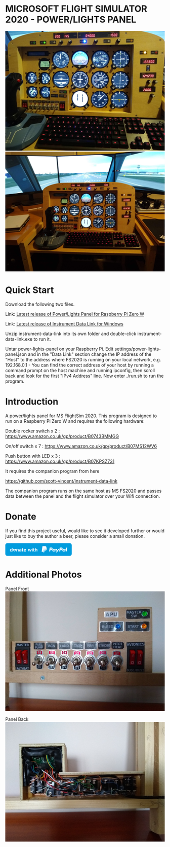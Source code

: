 # MICROSOFT FLIGHT SIMULATOR 2020 - POWER/LIGHTS PANEL

![Screenshot](Screenshot.jpg)
![Screenshot](Screenshot2.jpg)

# Quick Start

Download the following two files.

Link: [Latest release of Power/Lights Panel for Raspberry Pi Zero W](https://github.com/scott-vincent/power-lights-panel/releases/latest/download/power-lights-panel-v1.3.1-raspi.tar.gz)

Link: [Latest release of Instrument Data Link for Windows](https://github.com/scott-vincent/instrument-data-link/releases/latest/download/instrument-data-link-v1.7.1-windows-x64.zip)

Unzip instrument-data-link into its own folder and double-click instrument-data-link.exe to run it.

Untar power-lights-panel on your Raspberry Pi. Edit settings/power-lights-panel.json and in the "Data Link" section change the IP address of the "Host" to the address where FS2020 is running on your local network, e.g. 192.168.0.1 - You can find the correct address of your host by running a command prompt on the host machine and running ipconfig, then scroll back and look for the first "IPv4 Address" line. Now enter ./run.sh to run the program.

# Introduction

A power/lights panel for MS FlightSim 2020. This program is designed to run
on a Raspberry Pi Zero W and requires the following hardware:

Double rocker switch x 2 : https://www.amazon.co.uk/gp/product/B0743BMMGG

On/off switch x 7 : https://www.amazon.co.uk/gp/product/B07MS12WV6    

Push button with LED x 3 : https://www.amazon.co.uk/gp/product/B07KPSZ731 

It requires the companion program from here

  https://github.com/scott-vincent/instrument-data-link

The companion program runs on the same host as MS FS2020 and passes data between
the panel and the flight simulator over your Wifi connection.

# Donate

If you find this project useful, would like to see it developed further or would just like to buy the author a beer, please consider a small donation.

[<img src="donate.svg" width="210" height="40">](https://paypal.me/scottvincent2020)

# Additional Photos

Panel Front
![Panel Front](Panel_Front.jpg)

Panel Back
![Panel Back](Panel_Back.jpg)
